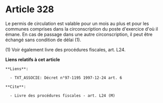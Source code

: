 # Article 328

Le permis de circulation est valable pour un mois au plus et pour les communes comprises dans la circonscription du poste
d'exercice d'où il émane. En cas de passage dans une autre circonscription, il peut être échangé sans condition de délai (1).

(1) Voir également livre des procédures fiscales, art. L24.

**Liens relatifs à cet article**

	**Liens**:

	  - TXT_ASSOCIE: Décret n°97-1195 1997-12-24 art. 6

	**Cite**:

	  - Livre des procédures fiscales - art. L24 (M)
